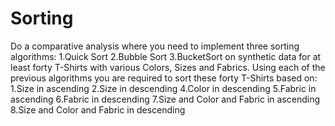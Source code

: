 # Sorting

Do a comparative analysis where you need to implement three sorting algorithms:
1.Quick Sort
2.Bubble Sort
3.BucketSort
on  synthetic  data for  at  least forty T-Shirts with various Colors, Sizes and Fabrics.
Using each of the previous algorithms you are required to sort these forty  T-Shirts based on:
 1.Size in ascending
 2.Size in descending
 4.Color in descending
 5.Fabric in ascending
 6.Fabric in descending
 7.Size and Color and Fabric in ascending
 8.Size and Color and Fabric in descending
